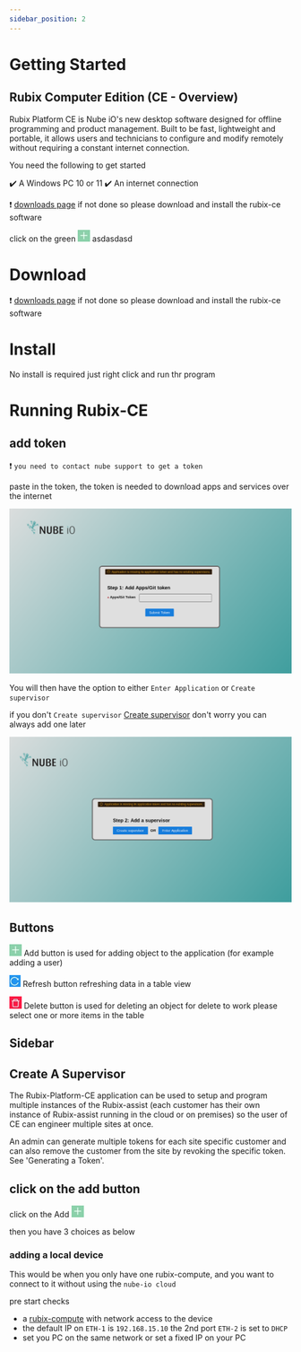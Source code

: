 ```yaml
---
sidebar_position: 2
---
```


# Getting Started

## Rubix Computer Edition (CE - Overview)
Rubix Platform CE is Nube iO's new desktop software designed for offline programming and product management.
Built to be fast, lightweight and portable, it allows users and technicians to configure and modify remotely without requiring a constant internet connection.

You need the following to get started

:heavy_check_mark: A Windows PC 10 or 11 :heavy_check_mark: An internet connection

:exclamation: [downloads page](./../intro.md#rubix-ce-download) if not done so please download and install the rubix-ce software

click on the green ![add-button.png](./img/apps/add-button.png) asdasdasd

# Download 
:exclamation: [downloads page](./../intro.md#rubix-ce-download) if not done so please download and install the rubix-ce software


# Install 
No install is required just right click and run thr program

# Running Rubix-CE

## add token

:exclamation: `you need to contact nube support to get a token`

paste in the token, the token is needed to download apps and services over the internet

![gettingStartedToken.png](img/apps/getting-started-token.png)

You will then have the option to either `Enter Application` or `Create supervisor`

if you don't `Create supervisor` [Create supervisor](#create-a-supervisor) don't worry you can always add one later

![getting-started-add-or-open.png](img/apps/getting-started-add-or-open.png)

## Buttons


![add-button.png](img/apps/add-button.png)  Add button is used for adding object to the application (for example adding a user)

![refresh-button.png](img/apps/refresh-button.png)  Refresh button refreshing data in a table view

![delete-button.png](img/apps/delete-button.png)  Delete button is used for deleting an object for delete to work please select one or more items in the table


## Sidebar




## Create A Supervisor
The Rubix-Platform-CE application can be used to setup and program multiple instances of the Rubix-assist (each customer has their own instance of Rubix-assist running in the cloud or on premises) so the user of CE can engineer multiple sites at once.

An admin can generate multiple tokens for each site specific customer and can also remove the customer from the site by revoking the specific token. See 'Generating a Token'.

## click on the add button
click on the Add ![add-button.png](img/apps/add-button.png)

then you have 3 choices as below

### adding a local device

This would be when you only have one rubix-compute, and you want to connect to it without using the `nube-io cloud`


pre start checks
- a [rubix-compute](../intro.md#rubix-Compute) with network access to the device
- the default IP on `ETH-1` is `192.168.15.10` the 2nd port `ETH-2` is set to `DHCP`
- set you PC on the same network or set a fixed IP on your PC  









